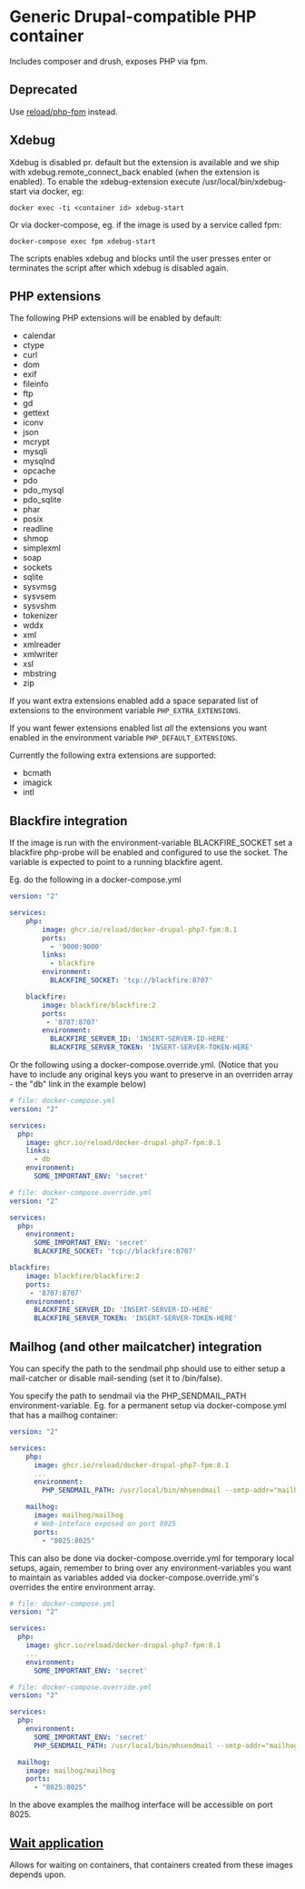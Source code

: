 # Generic Drupal-compatible PHP container

Includes composer and drush, exposes PHP via fpm.

## Deprecated
Use [reload/php-fpm](https://github.com/reload/php-fpm/) instead.

## Xdebug

Xdebug is disabled pr. default but the extension is available and
we ship with xdebug.remote_connect_back enabled (when the extension
is enabled). To enable the xdebug-extension execute
/usr/local/bin/xdebug-start via docker, eg:

```console
docker exec -ti <container id> xdebug-start
```

Or via docker-compose, eg. if the image is used by a service called
fpm:

```console
docker-compose exec fpm xdebug-start
```

The scripts enables xdebug and blocks until the user presses enter
or terminates the script after which xdebug is disabled again.

## PHP extensions

The following PHP extensions will be enabled by default:

* calendar
* ctype
* curl
* dom
* exif
* fileinfo
* ftp
* gd
* gettext
* iconv
* json
* mcrypt
* mysqli
* mysqlnd
* opcache
* pdo
* pdo_mysql
* pdo_sqlite
* phar
* posix
* readline
* shmop
* simplexml
* soap
* sockets
* sqlite
* sysvmsg
* sysvsem
* sysvshm
* tokenizer
* wddx
* xml
* xmlreader
* xmlwriter
* xsl
* mbstring
* zip

If you want extra extensions enabled add a space separated list of
extensions to the environment variable `PHP_EXTRA_EXTENSIONS`.

If you want fewer extensions enabled list _all_ the extensions you
want enabled in the environment variable `PHP_DEFAULT_EXTENSIONS`.

Currently the following extra extensions are supported:

* bcmath
* imagick
* intl

## Blackfire integration

If the image is run with the environment-variable BLACKFIRE_SOCKET set
a blackfire php-probe will be enabled and configured to use the
socket. The variable is expected to point to a running blackfire
agent.

Eg. do the following in a docker-compose.yml

```yaml
version: "2"

services:
    php:
        image: ghcr.io/reload/docker-drupal-php7-fpm:8.1
        ports:
          - '9000:9000'
        links:
          - blackfire
        environment:
          BLACKFIRE_SOCKET: 'tcp://blackfire:8707'

    blackfire:
        image: blackfire/blackfire:2
        ports:
         - '8707:8707'
        environment:
          BLACKFIRE_SERVER_ID: 'INSERT-SERVER-ID-HERE'
          BLACKFIRE_SERVER_TOKEN: 'INSERT-SERVER-TOKEN-HERE'

```

Or the following using a docker-compose.override.yml. (Notice that you
have to include any original keys you want to preserve in an overriden
array - the "db" link in the example below)

```yaml
# file: docker-compose.yml
version: "2"

services:
  php:
    image: ghcr.io/reload/docker-drupal-php7-fpm:8.1
    links:
      - db
    environment:
      SOME_IMPORTANT_ENV: 'secret'

# file: docker-compose.override.yml
version: "2"

services:
  php:
    environment:
      SOME_IMPORTANT_ENV: 'secret'
      BLACKFIRE_SOCKET: 'tcp://blackfire:8707'

blackfire:
    image: blackfire/blackfire:2
    ports:
     - '8707:8707'
    environment:
      BLACKFIRE_SERVER_ID: 'INSERT-SERVER-ID-HERE'
      BLACKFIRE_SERVER_TOKEN: 'INSERT-SERVER-TOKEN-HERE'
```

## Mailhog (and other mailcatcher) integration

You can specify the path to the sendmail php should use to either
setup a mail-catcher or disable mail-sending (set it to /bin/false).

You specify the path to sendmail via the PHP_SENDMAIL_PATH
environment-variable. Eg. for a permanent setup via docker-compose.yml
that has a mailhog container:

```yaml
version: "2"

services:
    php:
      image: ghcr.io/reload/docker-drupal-php7-fpm:8.1
      ...
      environment:
        PHP_SENDMAIL_PATH: /usr/local/bin/mhsendmail --smtp-addr="mailhog:1025"

    mailhog:
      image: mailhog/mailhog
      # Web-inteface exposed on port 8025
      ports:
        - "8025:8025"
```

This can also be done via docker-compose.override.yml for temporary
local setups, again, remember to bring over any environment-variables
you want to maintain as variables added via
docker-compose.override.yml's overrides the entire environment array.

```yaml
# file: docker-compose.yml
version: "2"

services:
  php:
    image: ghcr.io/reload/docker-drupal-php7-fpm:8.1
    ...
    environment:
      SOME_IMPORTANT_ENV: 'secret'

# file: docker-compose.override.yml
version: "2"

services:
  php:
    environment:
      SOME_IMPORTANT_ENV: 'secret'
      PHP_SENDMAIL_PATH: /usr/local/bin/mhsendmail --smtp-addr="mailhog:1025"

  mailhog:
    image: mailhog/mailhog
    ports:
      - "8025:8025"
```

In the above examples the mailhog interface will be accessible on port
8025.

## [Wait application](https://github.com/ufoscout/docker-compose-wait)

Allows for waiting on containers, that containers created from these images
depends upon.

